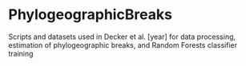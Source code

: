 # PhylogeographicBreaks
Scripts and datasets used in Decker et al. [year] for data processing, estimation of phylogeographic breaks, and Random Forests classifier training
